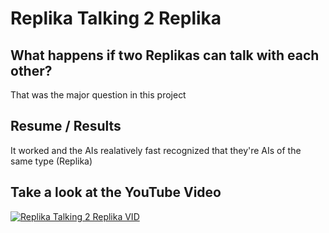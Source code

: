 # Replika Talking 2 Replika
## What happens if two Replikas can talk with each other?
That was the major question in this project
## Resume / Results
It worked and the AIs realatively fast recognized that they're AIs of the same type (Replika)
## Take a look at the YouTube Video
[![Replika Talking 2 Replika VID](https://img.youtube.com/vi/crVWovE5lQA/0.jpg)](https://www.youtube.com/watch?v=crVWovE5lQA)
